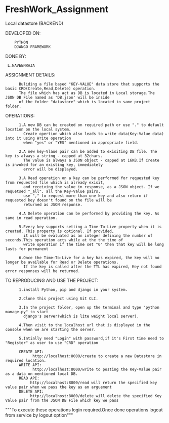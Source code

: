 # FreshWork_Assignment
Local datastore (BACKEND)

DEVELOPED ON:
       
        PYTHON
        DJANGO FRAMEWORK
        
DONE BY: 
      
     L.NAVEENRAJA
 
 ASSIGNMENT DETAILS: 
 
          Buliding a file based "KEY-VALUE" data store that supports the basic CRD(Create,Read,Delete) operation.
          The file which has act as DB is located in Local storage.The JSON DB File named as 'DB.json' will be inside 
          of the folder "datastore" which is located in same project folder.
          
OPERATIONS:

          1.A new DB can be created on required path or use "." to default location on the local system. 
            Create opertion which also leads to write data(Key-Value data) into it using Write operation
            when "yes" or "YES" mentioned in appropriate field.

          2.A new key-Vlaue pair can be added to exisiting DB file. The key is always a string - capped at 32chars. 
            The value is always a JSON object - capped at 16KB.If Create is invoked for an existing key, immediately 
            error will be displayed.

          3.A Read operation on a key can be performed for requested key from requested file which is already exisit,
            and receiving the value in response, as a JSON object. If we requetsed "_all", all the Key-Value pairs,
            use "," to request more than one key and also return if requested key doesn't found on the file will be 
            returned as JSON response.

          4.A Delete operation can be performed by providing the key. As same in read operation.

          5.Every key supports setting a Time-To-Live property when it is created. This property is optional. If provided,
            it will be evaluated as an integer defining the number of seconds.This operation acts while at the the time of 
            write operation if the time set "0" then that key will be long lasts for permanent
         
          6.Once the Time-To-Live for a key has expired, the key will no longer be available for Read or Delete operations.
            If the key is called after the TTL has expired, Key not found error responses will be returned.
            
TO REPRODUCING AND USE THE PROJECT:

          1.install Python, pip and django in your system.

          2.Clone this project using Git CLI.

          3.In the project folder, open up the terminal and type "python manage.py" to start 
            django's server(which is lite weight local server).

          4.Then visit to the localhost url that is displayed in the console when we are starting the server.

          5.Intially need "Login" with password,if it's First time need to "Register" as user to use "CRD" operation
          
          CREATE API: 
                http://localhost:8000/create to create a new Datastore in required location.
          WRITE API:
                http://localhost:8000/write to posting the Key-Value pair as a data on mentioned local DB.
          READ API: 
               http://localhost:8000/read will return the specified key value pair when we pass the key as an arguement 
          DELETE API: 
               http://localhost:8000/delete will delete the specified Key Value pair from the JSON DB File which key we pass 
          
"""To execute these operations login required.Once done operations logout from service by logout option"""
